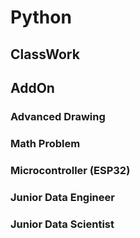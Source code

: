 # Python

## ClassWork

## AddOn

### Advanced Drawing

### Math Problem

### Microcontroller (ESP32)

### Junior Data Engineer

### Junior Data Scientist